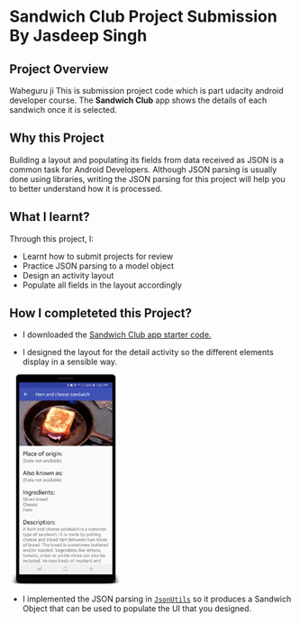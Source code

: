 # Sandwich Club Project Submission By Jasdeep Singh

## Project Overview
Waheguru ji
This is submission project code which is part udacity android developer course.
The **Sandwich Club** app shows the details of each sandwich once it is selected.

## Why this Project
Building a layout and populating its fields from data received as JSON
is a common task for Android Developers. Although JSON parsing is usually
done using libraries, writing the JSON parsing for  this project will
help you to better understand how it is processed.

## What I learnt?
Through this project, I:
- Learnt how to submit projects for review
- Practice JSON parsing to a model object
- Design an activity layout
- Populate all fields in the layout accordingly

## How I completeted this Project?
- I downloaded the [Sandwich Club app starter code.](https://github.com/udacity/sandwich-club-starter-code)

- I designed the layout for the detail activity so the different elements
display in a sensible way. 
<img src="/screenshots/device-2018-12-13-133955.png" width="200">

- I implemented the JSON parsing in [`JsonUtils`](/app/src/main/java/com/udacity/sandwichclub/utils/JsonUtils.java) so it
produces a Sandwich Object that can be used to populate the UI that you designed.
